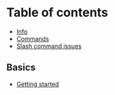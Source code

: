 # Table of contents

* [Info](README.md)
* [Commands](commands.md)
* [Slash command issues](slash-command-issues.md)

## Basics

* [Getting started](basics/getting-started.md)
